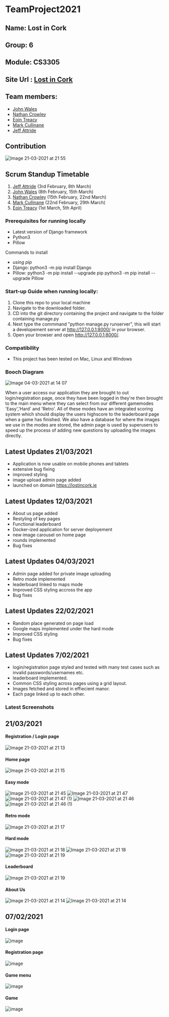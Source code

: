 # TeamProject2021

## Name: Lost in Cork
## Group: 6 
## Module: CS3305

## Site Url : [Lost in Cork](https://lostincork.ie)

## Team members:
* [John Wales](https://github.com/JohnWales)
* [Nathan Crowley](https://github.com/NathanCrowley)
* [Eoin Treacy](https://github.com/treacy998)
* [Mark Cullinane](https://github.com/mcullinane28)
* [Jeff Attride](https://github.com/Jeffride)

## Contribution
![Image 21-03-2021 at 21 55](https://user-images.githubusercontent.com/55900589/111922173-486da100-8a90-11eb-827f-bbd56ec84286.jpg)

## Scrum Standup Timetable
1. [Jeff Attride](https://github.com/Jeffride) (3rd February, 8th March)
2. [John Wales](https://github.com/JohnWales) (8th February, 15th March)
3. [Nathan Crowley](https://github.com/NathanCrowley) (15th February, 22nd March)
4. [Mark Cullinane](https://github.com/mcullinane28) (22nd February, 29th March)
5. [Eoin Treacy](https://github.com/treacy998) (1st March, 5th April)

### Prerequisites for running locally
- Latest version of Django framework
- Python3
- Pillow

Commands to install
- *using pip*
- Django: python3 -m pip install Django
- Pillow: python3 -m pip install --upgrade pip
          python3 -m pip install --upgrade Pillow
 
### Start-up Guide when running locally:
1. Clone this repo to your local machine
2. Navigate to the downloaded folder.
3. CD into the git directory containing the project and navigate to the folder containing manage.py
4. Next type the commmand "python manage.py runserver", this will start a developement server at http://127.0.0.1:8000/ in your browser.
5. Open your browser and open http://127.0.0.1:8000/.

### Compatibility

* This project has been tested on Mac, Linux and Windows

### Booch Diagram
![Image 04-03-2021 at 14 07](https://user-images.githubusercontent.com/55900589/109976239-75c9f900-7cf3-11eb-88e1-659fe70b8753.jpg)

When a user access our application they are brought to out login/registration page, once they have been logged in they're then brought to the main menu where they can select from our different gamemodes 'Easy','Hard' and 'Retro'. All of these modes have an integrated scoring system which should display the users highscore to the leaderboard page when a game has finished. We also have a database for where the images we use in the modes are stored, the admin page is used by superusers to speed up the process of adding new questions by uploading the images directly.

## Latest Updates 21/03/2021
* Application is now usable on mobile phones and tablets
* extensive bug fixing
* improved styling 
* image upload admin page added
* launched on domain https://lostincork.ie

## Latest Updates 12/03/2021
* About us page added
* Restyling of key pages
* Functional leaderboard
* Docker-ized application for server deployement
* new image carousel on home page
* rounds implemented
* Bug fixes

## Latest Updates 04/03/2021
* Admin page added for private image uploading
* Retro mode implemented
* leaderboard linked to maps mode
* Improved CSS styling accross the app
* Bug fixes

## Latest Updates 22/02/2021
* Random place generated on page load
* Google maps implemented under the hard mode
* Improved CSS styling
* Bug fixes

## Latest Updates 7/02/2021
* login/registration page styled and tested with many test cases such as invalid passwords/usernames etc.
* leaderboard implemented.
* Common CSS styling across pages using a grid layout.
* Images fetched and stored in effiecient manor.
* Each page linked up to each other.
### Latest Screenshots 
## 21/03/2021
#### Registration / Login page
![Image 21-03-2021 at 21 13](https://user-images.githubusercontent.com/55900589/111921234-697fc300-8a8b-11eb-9c26-aae57f8917c6.jpg)
#### Home page
![Image 21-03-2021 at 21 15](https://user-images.githubusercontent.com/55900589/111921273-a77ce700-8a8b-11eb-8cb7-76c56a908677.jpg)
#### Easy mode
![Image 21-03-2021 at 21 45](https://user-images.githubusercontent.com/55900589/111921933-2de6f800-8a8f-11eb-889f-6c29206ce3f5.jpg)
![Image 21-03-2021 at 21 47](https://user-images.githubusercontent.com/55900589/111921936-32abac00-8a8f-11eb-81ae-378f6ca6734c.jpg)
![Image 21-03-2021 at 21 47 (1)](https://user-images.githubusercontent.com/55900589/111921940-350e0600-8a8f-11eb-9fd4-78f88bc969ef.jpg)
![Image 21-03-2021 at 21 46](https://user-images.githubusercontent.com/55900589/111921941-37706000-8a8f-11eb-9644-011a5c804171.jpg)
![Image 21-03-2021 at 21 46 (1)](https://user-images.githubusercontent.com/55900589/111921944-39d2ba00-8a8f-11eb-935c-6fd759348d31.jpg)
#### Retro mode
![Image 21-03-2021 at 21 17](https://user-images.githubusercontent.com/55900589/111921315-d85d1c00-8a8b-11eb-9d65-b20266be158d.jpg)
#### Hard mode
![Image 21-03-2021 at 21 18](https://user-images.githubusercontent.com/55900589/111921341-f460bd80-8a8b-11eb-82f2-c6ed5af44199.jpg)
![Image 21-03-2021 at 21 18](https://user-images.githubusercontent.com/55900589/111921346-fb87cb80-8a8b-11eb-85dc-aaf06abaa0e4.jpg)
![Image 21-03-2021 at 21 19](https://user-images.githubusercontent.com/55900589/111921355-04789d00-8a8c-11eb-844a-af8443e9492d.jpg)
#### Leaderboard
![Image 21-03-2021 at 21 19](https://user-images.githubusercontent.com/55900589/111921358-09d5e780-8a8c-11eb-99a1-5ef06fe42738.jpg)
#### About Us
![Image 21-03-2021 at 21 14](https://user-images.githubusercontent.com/55900589/111921956-4525e580-8a8f-11eb-93da-a692f8579a53.jpg)
![Image 21-03-2021 at 21 14](https://user-images.githubusercontent.com/55900589/111921395-34c03b80-8a8c-11eb-8b39-e2d2e7e5b4b4.jpg)
## 07/02/2021
#### Login page

![image](https://user-images.githubusercontent.com/43136483/107159909-e008ab80-698a-11eb-9618-390b662a4d33.png)
#### Registration page

![image](https://user-images.githubusercontent.com/43136483/107160001-61603e00-698b-11eb-9426-a31581b5e46c.png)
#### Game menu
![image](https://user-images.githubusercontent.com/43136483/107160148-62459f80-698c-11eb-8859-7a78001b0176.png)

#### Game
![image](https://user-images.githubusercontent.com/43136483/107160140-51952980-698c-11eb-822c-5fc0cdb2ac7e.png)



